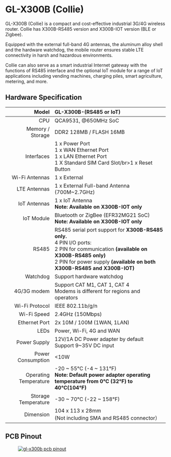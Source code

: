 #  GL-X300B (Collie)

GL-X300B (Collie) is a compact and cost-effective industrial 3G/4G wireless router. 
Collie has X300B-RS485 version and X300B-IOT version (BLE or Zigbee).

Equipped with the external full-band 4G antennas, the aluminum alloy shell and the hardware watchdog, the mobile router ensures stable LTE connectivity in harsh and hazardous environments. 

Collie can also serve as a smart industrial Internet gateway with the functions of RS485 interface and the optional IoT module for a range of IoT applications including vending machines, charging piles, smart agriculture, metering, and more.

## Hardware Specification

|                         Model | GL-X300B-(RS485 or IoT)                                      |
| ----------------------------: | :----------------------------------------------------------- |
|                           CPU | QCA9531, @650MHz SoC                                         |
|              Memory / Storage | DDR2 128MB / FLASH 16MB                                      |
|                    Interfaces | 1 x Power Port<br>1 x WAN Ethernet Port<br>1 x LAN Ethernet Port<br>1 X Standard SIM Card Slot/br>1 x Reset Button |
|                Wi-Fi Antennas | 1 x External                                                 |
|                  LTE Antennas | 1 x External Full-band Antenna (700M~2.7GHz)                 |
|                  IoT Antennas | 1 x IoT Antenna<br><b>Note: Available on X300B-IOT only</b>  |
|                    IoT Module | Bluetooth or ZigBee (EFR32MG21 SoC)<br><b>Note: Available on X300B-IOT only</b>        |
|                         RS485 | RS485 serial port support for <b>X300B-RS485 only.</b><br>4 PIN I/O ports: <br>2 PIN for communication <b>(available on X300B-RS485 only)</b><br>2 PIN for power supply <b>(available on both X300B-RS485 and X300B-IOT)</b>     |
|                      Watchdog | Support hardware watchdog                                    |
|                   4G/3G modem | Support CAT M1, CAT 1, CAT 4<br>Modems is different for regions and operators  |
|                Wi-Fi Protocol | IEEE 802.11b/g/n                                             |
|                   Wi-Fi Speed | 2.4GHz (150Mbps)                                             |
|                 Ethernet Port | 2x 10M / 100M (1WAN, 1LAN)                                   |
|                          LEDs | Power, Wi-Fi, 4G and WAN                                     |
|                   Power Supply| 12V/1A DC Power adapter by default<br>Support 9~35V DC input |
|              Power Consumption| <10W                                                         |
|          Operating Temperature| -20 ~ 55°C (-4 ~ 131°F)<br><b>Note: Default power adapter operating temperature from 0°C (32°F) to 40°C(104°F)</b> |
|            Storage Temperature| -30 ~ 70°C (-22 ~ 158°F)                                     |
|                      Dimension| 104 x 113 x 28mm<br>(Not including SMA and RS485 connector） |

## PCB Pinout

<div class="gl-lightbox" itemscope itemtype="http://schema.org/ImageGallery">
  <figure itemprop="associatedMedia" itemscope itemtype="http://schema.org/ImageObject">
    <a href="https://static.gl-inet.com/docs/en/3/hardware/gl-x300b/gl-x300b-pinout.jpg" itemprop="contentUrl" data-size="1317x1031">
      <img src="https://static.gl-inet.com/docs/en/3/hardware/gl-x300b/gl-x300b-pinout.jpg" itemprop="thumbnail" alt="gl-x300b pcb pinout" loading="lazy" />
    </a>
  </figure>
</div>
